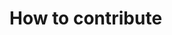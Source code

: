 <!--- See: https://docs.github.com/en/github/building-a-strong-community/setting-guidelines-for-repository-contributors --->

# How to contribute
